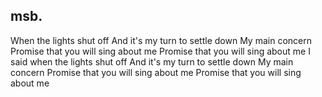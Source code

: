 ## msb.

When the lights shut off
And it's my turn to settle down
My main concern
Promise that you will sing about me
Promise that you will sing about me
I said when the lights shut off
And it's my turn to settle down
My main concern
Promise that you will sing about me
Promise that you will sing about me
